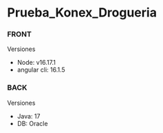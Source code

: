 # Prueba_Konex_Drogueria

### FRONT

Versiones
- Node: v16.17.1
- angular cli: 16.1.5

### BACK

Versiones
- Java: 17
- DB: Oracle 